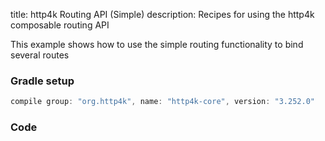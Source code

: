 title: http4k Routing API (Simple)
description: Recipes for using the http4k composable routing API

This example shows how to use the simple routing functionality to bind several routes

### Gradle setup

```groovy
compile group: "org.http4k", name: "http4k-core", version: "3.252.0"
```

### Code [<img class="octocat"/>](https://github.com/http4k/http4k/blob/master/src/docs/cookbook/simple_routing/example.kt)

<script src="https://gist-it.appspot.com/https://github.com/http4k/http4k/blob/master/src/docs/cookbook/simple_routing/example.kt"></script>
